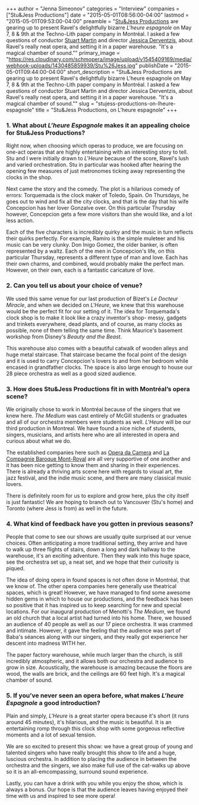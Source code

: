 +++
author = "Jenna Simeonov"
categories = "Interview"
companies = ["Stu&Jess Productions"]
date = "2015-05-01T08:56:00-04:00"
lastmod = "2015-05-01T09:53:00-04:00"
preamble = "[Stu&Jess Productions](https://twitter.com/stuandjess) are gearing up to present Ravel's delightfully bizarre *L'heure espagnole* on May 7, 8 & 9th at the Techno-Lith paper company in Montréal. I asked a few questions of conductor [Stuart Martin](https://twitter.com/stuiy) and director [Jessica Derventzis](https://twitter.com/jessderventzis), about Ravel's really neat opera, and setting it in a paper warehouse. \"It's a magical chamber of sound.\""
primary_image = "https://res.cloudinary.com/schmopera/image/upload/v1545409169/media/webhook-uploads/1430485859939/Stu%26Jess.jpg"
publishDate = "2015-05-01T09:44:00-04:00"
short_description = "Stu&amp;Jess Productions are gearing up to present Ravel&#039;s delightfully bizarre L&#039;heure espagnole on May 7, 8 &amp; 9th at the Techno-Lith paper company in Montréal. I asked a few questions of conductor Stuart Martin and director Jessica Derventzis, about Ravel&#039;s really neat opera, and setting it in a paper warehouse. &quot;It&#039;s a magical chamber of sound.&quot;"
slug = "stujess-productions-on-lheure-espagnole"
title = "Stu&amp;Jess Productions, on L&#039;heure espagnole"
+++

### 1. What about *L’heure Espagnole* makes it an appealing choice for Stu&Jess Productions?

Right now, when choosing which operas to produce, we are focusing on one-act operas that are highly entertaining with an interesting story to tell. Stu and I were initially drawn to *L'Heure* because of the score, Ravel's lush and varied orchestration. Stu in particular was hooked after hearing the opening few measures of just metronomes ticking away representing the clocks in the shop. 

Next came the story and the comedy. The plot is a hilarious comedy of errors: Torquemada is the clock maker of Toledo, Spain. On Thursdays, he goes out to wind and fix all the city clocks, and that is the day that his wife Concepcion has her lover Gonzalve over. On this particular Thursday however,  Concepcion gets a few more visitors than she would like, and a lot less action. 

Each of the five characters is incredibly quirky and the music in turn reflects their quirks perfectly. For example, Ramiro is the simple muleteer and his music can be very clunky. Don Inigo Gomez, the older banker, is often represented by a waltz. Each of the men in Concepcion's life, on this particular Thursday, represents a different type of man and love. Each has their own charms, and combined, would probably make the perfect man. However, on their own, each is a fantastic caricature of love. 

### 2. Can you tell us about your choice of venue?

We used this same venue for our last production of Bizet's *Le Docteur Miracle*, and when we decided on *L'Heure*, we knew that this warehouse would be the perfect fit for our setting of it. The idea for Torquemada's clock shop is to make it look like a crazy inventor's shop- messy, gadgets and trinkets everywhere, dead plants, and of course, as many clocks as possible, none of them telling the same time. Think Maurice's basement workshop from Disney's *Beauty and the Beast*. 

This warehouse also comes with a beautiful catwalk of wooden alleys and huge metal staircase. That staircase became the focal point of the design and it is used to carry Concepcion's lovers to and from her bedroom while encased in grandfather clocks. The space is also large enough to house our 28 piece orchestra as well as a good sized audience.

### 3. How does Stu&Jess Productions fit in with Montréal’s opera scene?

We originally chose to work in Montréal because of the singers that we knew here. *The Medium* was cast entirely of McGill students or graduates and all of our orchestra members were students as well. *L'Heure* will be our third production in Montreal. We have found a nice niche of students, singers, musicians, and artists here who are all interested in opera and curious about what we do. 

The established companies here such as [Opera da Camera](http://www.operadacamera.ca/) and [La Compagnie Baroque Mont-Royal](https://cbmroyal.wordpress.com/) are all very supportive of one another and it has been nice getting to know them and sharing in their experiences. There is already a thriving arts scene here with regards to visual art, the jazz festival, and the indie music scene, and there are many classical music lovers. 

There is definitely room for us to explore and grow here, plus the city itself is just fantastic! We are hoping to branch out to Vancouver (Stu's home) and Toronto (where Jess is from) as well in the future.

### 4. What kind of feedback have you gotten in previous seasons?

People that come to see our shows are usually quite surprised at our venue choices. Often anticipating a more traditional setting, they arrive and have to walk up three flights of stairs, down a long and dark hallway to the warehouse, it's an exciting adventure. Then they walk into this huge space, see the orchestra set up, a neat set, and we hope that their curiosity is piqued. 

The idea of doing opera in found spaces is not often done in Montréal, that we know of. The other opera companies here generally use theatrical spaces, which is great! However, we have managed to find some awesome hidden gems in which to house our productions, and the feedback has been so positive that it has inspired us to keep searching for new and special locations. For our inaugural production of Menotti's *The Medium*, we found an old church that a local artist had turned into his home. There, we housed an audience of 40 people as well as our 17 piece orchestra. It was crammed and intimate. However, it gave the feeling that the audience was part of Baba's séances along with our singers, and they really got experience her descent into madness WITH her. 

The paper factory warehouse, while much larger than the church, is still incredibly atmospheric, and it allows both our orchestra and audience to grow in size. Acoustically, the warehouse is amazing because the floors are wood, the walls are brick, and the ceilings are 60 feet high. It's a magical chamber of sound.

### 5. If you’ve never seen an opera before, what makes *L’heure Espagnole* a good introduction?

Plain and simply, *L'Heure* is a great starter opera because it's short (it runs around 45 minutes), it's hilarious, and the music is beautiful. It is an entertaining romp through this clock shop with some gorgeous reflective moments and a lot of sexual tension. 

We are so excited to present this show: we have a great group of young and talented singers who have really brought this show to life and a huge, luscious orchestra. In addition to placing the audience in between the orchestra and the singers, we also make full use of the cat-walks up above so it is an all-emcompassing, surround sound experience. 

Lastly, you can have a drink with you while you enjoy the show, which is always a bonus. Our hope is that the audience leaves having enjoyed their time with us and inspired to see more opera!

